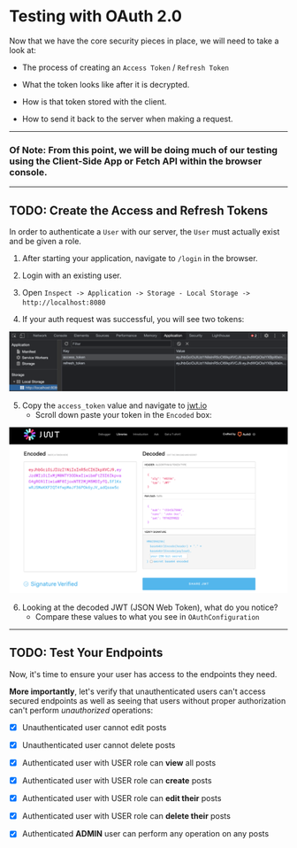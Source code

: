# Testing with OAuth 2.0

Now that we have the core security pieces in place, 
we will need to take a look at:


- The process of creating an `Access Token` / `Refresh Token`


- What the token looks like after it is decrypted.


- How is that token stored with the client.


- How to send it back to the server when making a request.

---

### Of Note: From this point, we will be doing much of our testing using the Client-Side App or Fetch API within the browser console.

---
## TODO: Create the Access and Refresh Tokens

In order to authenticate a `User` with our server, the `User` must actually exist and be given a role.

1. After starting your application, navigate to `/login` in the browser.


2. Login with an existing user.


3. Open `Inspect -> Application -> Storage - Local Storage -> http://localhost:8080 `


4. If your auth request was successful, you will see two tokens:

![tokens](../tokens.png)

5. Copy the `access_token` value and navigate to [jwt.io](https://jwt.io/)
    - Scroll down paste your token in the `Encoded` box:
    
![jwt.io decoder](../decode.png)

6. Looking at the decoded JWT (JSON Web Token), what do you notice?
    - Compare these values to what you see in `OAuthConfiguration`

---

## TODO: Test Your Endpoints

Now, it's time to ensure your user has access to the endpoints they need.

**More importantly**, let's verify that unauthenticated users can't access secured endpoints as well as seeing that users without proper authorization can't perform *unauthorized* operations:

- [x] Unauthenticated user cannot edit posts
- [x] Unauthenticated user cannot delete posts


- [x] Authenticated user with USER role can **view** all posts
- [x] Authenticated user with USER role can **create** posts
- [x] Authenticated user with USER role can **edit their** posts
- [x] Authenticated user with USER role can **delete their** posts


- [x] Authenticated **ADMIN** user can perform any operation on any posts





